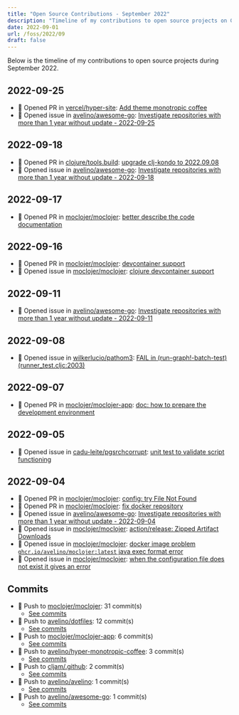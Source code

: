 ```yaml
---
title: "Open Source Contributions - September 2022"
description: "Timeline of my contributions to open source projects on GitHub during September 2022."
date: 2022-09-01
url: /foss/2022/09
draft: false
---
```


Below is the timeline of my contributions to open source projects during September 2022.

## 2022-09-25

- 🔀 Opened PR in [vercel/hyper-site](https://github.com/vercel/hyper-site): [Add theme monotropic coffee](https://github.com/vercel/hyper-site/pull/281)
- 🐛 Opened issue in [avelino/awesome-go](https://github.com/avelino/awesome-go): [Investigate repositories with more than 1 year without update - 2022-09-25](https://github.com/avelino/awesome-go/issues/4456)

## 2022-09-18

- 🔀 Opened PR in [clojure/tools.build](https://github.com/clojure/tools.build): [upgrade clj-kondo to 2022.09.08](https://github.com/clojure/tools.build/pull/1)
- 🐛 Opened issue in [avelino/awesome-go](https://github.com/avelino/awesome-go): [Investigate repositories with more than 1 year without update - 2022-09-18](https://github.com/avelino/awesome-go/issues/4441)

## 2022-09-17

- 🔀 Opened PR in [moclojer/moclojer](https://github.com/moclojer/moclojer): [better describe the code documentation](https://github.com/moclojer/moclojer/pull/60)

## 2022-09-16

- 🔀 Opened PR in [moclojer/moclojer](https://github.com/moclojer/moclojer): [devcontainer support](https://github.com/moclojer/moclojer/pull/59)
- 🐛 Opened issue in [moclojer/moclojer](https://github.com/moclojer/moclojer): [clojure devcontainer support](https://github.com/moclojer/moclojer/issues/58)

## 2022-09-11

- 🐛 Opened issue in [avelino/awesome-go](https://github.com/avelino/awesome-go): [Investigate repositories with more than 1 year without update - 2022-09-11](https://github.com/avelino/awesome-go/issues/4424)

## 2022-09-08

- 🐛 Opened issue in [wilkerlucio/pathom3](https://github.com/wilkerlucio/pathom3): [FAIL in (run-graph!-batch-test) (runner_test.cljc:2003)](https://github.com/wilkerlucio/pathom3/issues/155)

## 2022-09-07

- 🔀 Opened PR in [moclojer/moclojer-app](https://github.com/moclojer/moclojer-app): [doc: how to prepare the development environment](https://github.com/moclojer/moclojer-app/pull/1)

## 2022-09-05

- 🐛 Opened issue in [cadu-leite/pgsrchcorrupt](https://github.com/cadu-leite/pgsrchcorrupt): [unit test to validate script functioning](https://github.com/cadu-leite/pgsrchcorrupt/issues/4)

## 2022-09-04

- 🔀 Opened PR in [moclojer/moclojer](https://github.com/moclojer/moclojer): [config: try File Not Found](https://github.com/moclojer/moclojer/pull/56)
- 🔀 Opened PR in [moclojer/moclojer](https://github.com/moclojer/moclojer): [fix docker repository](https://github.com/moclojer/moclojer/pull/55)
- 🐛 Opened issue in [avelino/awesome-go](https://github.com/avelino/awesome-go): [Investigate repositories with more than 1 year without update - 2022-09-04](https://github.com/avelino/awesome-go/issues/4414)
- 🐛 Opened issue in [moclojer/moclojer](https://github.com/moclojer/moclojer): [action/release: Zipped Artifact Downloads](https://github.com/moclojer/moclojer/issues/57)
- 🐛 Opened issue in [moclojer/moclojer](https://github.com/moclojer/moclojer): [docker image problem `ghcr.io/avelino/moclojer:latest` java exec format error](https://github.com/moclojer/moclojer/issues/54)
- 🐛 Opened issue in [moclojer/moclojer](https://github.com/moclojer/moclojer): [when the configuration file does not exist it gives an error](https://github.com/moclojer/moclojer/issues/53)

## Commits

- 🔨 Push to [moclojer/moclojer](https://github.com/moclojer/moclojer): 31 commit(s)
  - [See commits](https://github.com/moclojer/moclojer/commits?author=avelino&since=2022-09-01T00:00:00Z&until=2022-09-30T23:59:59Z)
- 🔨 Push to [avelino/dotfiles](https://github.com/avelino/dotfiles): 12 commit(s)
  - [See commits](https://github.com/avelino/dotfiles/commits?author=avelino&since=2022-09-01T00:00:00Z&until=2022-09-30T23:59:59Z)
- 🔨 Push to [moclojer/moclojer-app](https://github.com/moclojer/moclojer-app): 6 commit(s)
  - [See commits](https://github.com/moclojer/moclojer-app/commits?author=avelino&since=2022-09-01T00:00:00Z&until=2022-09-30T23:59:59Z)
- 🔨 Push to [avelino/hyper-monotropic-coffee](https://github.com/avelino/hyper-monotropic-coffee): 3 commit(s)
  - [See commits](https://github.com/avelino/hyper-monotropic-coffee/commits?author=avelino&since=2022-09-01T00:00:00Z&until=2022-09-30T23:59:59Z)
- 🔨 Push to [cljam/.github](https://github.com/cljam/.github): 2 commit(s)
  - [See commits](https://github.com/cljam/.github/commits?author=avelino&since=2022-09-01T00:00:00Z&until=2022-09-30T23:59:59Z)
- 🔨 Push to [avelino/avelino](https://github.com/avelino/avelino): 1 commit(s)
  - [See commits](https://github.com/avelino/avelino/commits?author=avelino&since=2022-09-01T00:00:00Z&until=2022-09-30T23:59:59Z)
- 🔨 Push to [avelino/awesome-go](https://github.com/avelino/awesome-go): 1 commit(s)
  - [See commits](https://github.com/avelino/awesome-go/commits?author=avelino&since=2022-09-01T00:00:00Z&until=2022-09-30T23:59:59Z)

